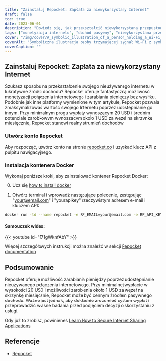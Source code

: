 ```yaml
---
title: "Zainstaluj Repocket: Zapłata za niewykorzystany Internet"
draft: false
toc: true
date: 2023-06-01
description: "Dowiedz się, jak przekształcić niewykorzystaną przepustowość łącza internetowego w pasywny strumień dochodów, udostępniając ją innym."
tags: ["monetyzacja internetu", "dochód pasywny", "niewykorzystana przepustowość", "udostępnianie internetu", "zarabiać pieniądze", "połączenie internetowe", "peer-to-peer", "Repocket", "EarnApp", "HoneyGain", "VPN", "cele skrobania", "opcje wypłaty", "przekazy pieniężne", "BTC", "LTC", "MATIC", "zarobki", "elastyczność", "klucz api", "zarabianie pieniędzy z nieużywanego internetu", "monetyzacja połączenia internetowego", "Pasywny dochód z dzielenia się internetem", "Zarabiaj pieniądze bez wysiłku", "minimalny próg wypłaty", "średni potencjał zarobkowy", "Kontener Repocket Docker", "Dokumentacja repocketów", "dokładne zrozumienie systemu wypłat", "przeprowadzić badania przed użyciem"]
cover: "/img/cover/A_symbolic_illustration_of_a_person_holding_a_Wi-Fi_signal.png"
coverAlt: "Symboliczna ilustracja osoby trzymającej sygnał Wi-Fi z symbolami pieniędzy wpływającymi do jej kieszeni."
coverCaption: ""
---
```


## Zainstaluj Repocket: Zapłata za niewykorzystany Internet

Szukasz sposobu na przekształcenie swojego nieużywanego internetu w lukratywne źródło dochodu? Repocket oferuje fantastyczną możliwość monetyzacji połączenia internetowego i zarabiania pieniędzy bez wysiłku. Podobnie jak inne platformy wymienione w tym artykule, Repocket pozwala zmaksymalizować wartość swojego Internetu poprzez udostępnianie go innym. Przy minimalnym progu wypłaty wynoszącym 20 USD i średnim potencjale zarobkowym wynoszącym około 1 USD za węzeł na skrzynkę miesięcznie, Repocket stanowi realny strumień dochodów.

### Utwórz konto Repocket
Aby rozpocząć, utwórz konto na stronie [repocket.co](https://link.repocket.co/raqc) i uzyskać klucz API z pulpitu nawigacyjnego.

### Instalacja kontenera Docker
Wykonaj poniższe kroki, aby zainstalować kontener Repocket Docker:

0. Ucz się [how to install docker](https://simeononsecurity.com/other/creating-profitable-low-powered-crypto-miners/#installing-docker)

1. Otwórz terminal i wprowadź następujące polecenie, zastępując "your@email.com" i "yourapikey" rzeczywistym adresem e-mail i kluczem API:
```bash
docker run -td --name repocket -e RP_EMAIL=your@email.com -e RP_API_KEY=yourapikey -d --restart=always repocket/repocket
```

#### Samouczek wideo:

{{< youtube id="171gWknfAbY" >}}

Więcej szczegółowych instrukcji można znaleźć w sekcji [Repocket documentation](https://link.repocket.co/raqc)

## Podsumowanie
Repocket oferuje możliwość zarabiania pieniędzy poprzez udostępnianie nieużywanego połączenia internetowego. Przy minimalnej wypłacie w wysokości 20 USD i możliwości zarobienia około 1 USD za węzeł na skrzynkę miesięcznie, Repocket może być cennym źródłem pasywnego dochodu. Ważne jest jednak, aby dokładnie zrozumieć system wypłat i przeprowadzić własne badania przed podjęciem decyzji o skorzystaniu z usługi.

Gdy już to zrobisz, powinieneś [Learn How to Secure Internet Sharing Applications](https://simeononsecurity.com/other/how-to-secure-internet-sharing-applications/)

## Referencje
- [Repocket](https://link.repocket.co/raqc)